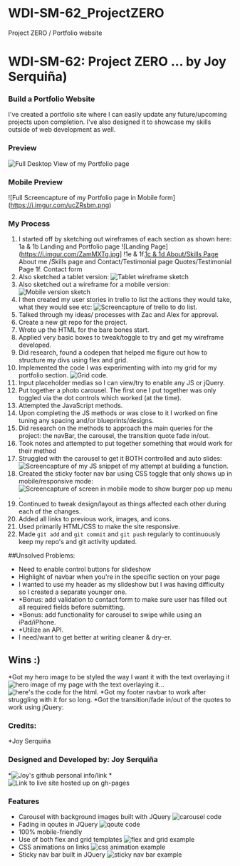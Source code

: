 # WDI-SM-62_ProjectZERO
Project ZERO / Portfolio website

# WDI-SM-62: Project ZERO ... by Joy Serquiña)
### Build a Portfolio Website
I've created a portfolio site where I can easily update any future/upcoming projects upon completion.  I've also designed it to showcase my skills outside of web development as well.
### Preview
![Full Desktop View of my Portfolio page](https://i.imgur.com/oduDsj5.png)

### Mobile Preview
![Full Screencapture of my Portfolio page in Mobile form] (https://i.imgur.com/ucZRsbm.png)

### My Process
1. I started off by sketching out wireframes of each section as shown here:
	1a & 1b Landing and Portfolio page ![Landing Page](https://i.imgur.com/ZamMXTg.jpg]
	!1e & 1f.[1c & 1d About/Skills Page](https://i.imgur.com/jNKaYt8.jpg) About me /Skills page and Contact/Testimonial page
	 Quotes/Testimonial Page
	1f. Contact form
2. Also sketched a tablet version: ![Tablet wireframe sketch](https://i.imgur.com/JUJZAPS.jpg)
3. Also sketched out a wireframe for a mobile version: ![Mobile version sketch](https://i.imgur.com/3fPGyHo.jpg)
4. I then created my user stories in trello to list the actions they would take, what they would see etc: ![Screencapture of trello to do list](https://i.imgur.com/UbPS9LE.png).
5. Talked through my ideas/ processes with Zac and Alex for approval.
6. Create a new git repo for the project.
6. Wrote up the HTML for the bare bones start.
7. Applied very basic boxes to tweak/toggle to try and get my wireframe developed.
8. Did research, found a codepen that helped me figure out how to structure my divs using flex and grid.
9. Implemented the code I was experimenting with into my grid for my portfolio section. ![Grid code](https://i.imgur.com/oz91BIa.png).
10. Input placeholder medias so I can view/try to enable any JS or jQuery.
11. Put together a photo carousel.  The first one I put together was only toggled via the dot controls which worked (at the time).
12. Attempted the JavaScript methods.
13. Upon completing the JS methods or was close to it I worked on fine tuning any spacing and/or blueprints/designs.
14. Did research on the methods to approach the main queries for the project: the navBar, the carousel, the transition quote fade in/out.
15. Took notes and attempted to put together something that would work for their method
16. Struggled with the carousel to get it BOTH controlled and auto slides: ![Screencapture of my JS snippet of my attempt at building a function](https://i.imgur.com/Poc8wFc.png).
17. Created the sticky footer nav bar using CSS toggle that only shows up in mobile/responsive mode: ![Screencapture of screen in mobile mode to show burger pop up menu](https://i.imgur.com/suegizs.jpg).
18. Continued to tweak design/layout as things affected each other during each of the changes.
19. Added all links to previous work, images, and icons.
20. Used primarily HTML/CSS to make the site responsive.
21. Made `git add` and `git commit` and `git push` regularly to continuously keep my repo's and git activity updated.

##Unsolved Problems:
* Need to enable control buttons for slideshow
* Highlight of navbar when you're in the specific section on your page
* I wanted to use my header as my slideshow but I was having difficulty so I created a separate younger one.
* *Bonus: add validation to contact form to make sure user has filled out all required fields before submitting.
* *Bonus: add functionality for carousel to swipe while using an iPad/iPhone.
* *Utilize an API.
* I need/want to get better at writing cleaner & dry-er.

## Wins :)
*Got my hero image to be styled the way I want it with the text overlaying it ![hero image of my page with the text overlaying it](https://imgur.com/nyrK1TK)... ![here's the code for the html](https://i.imgur.com/0GKHkRI.png).
*Got my footer navbar to work after struggling with it for so long.
*Got the transition/fade in/out of the quotes to work using jQuery: 

### Credits:
*Joy Serquiña

### Designed and Developed by: Joy Serquiña 
*![Joy's github personal info/link](https://github.com/essjay05)
*![Link to live site hosted up on gh-pages](https://essjay05.github.io/WDI-SM-62_ProjectZERO)



### Features

* Carousel with background images built with JQuery
 ![carousel code](https://i.imgur.com/RmSsUI2.png)
* Fading in qoutes in JQuery
 ![qoute code](https://i.imgur.com/zQLUuoe.png)
* 100% mobile-friendly
* Use of both flex and grid templates
 ![flex and grid example](https://i.imgur.com/a2S3aaN.png)
* CSS animations on links
 ![css animation example](https://i.imgur.com/VeGlINS.png)
* Sticky nav bar built in JQuery
 ![sticky nav bar example](https://i.imgur.com/Rn2UfsR.png)


